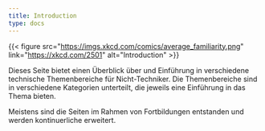 ```yaml
---
title: Introduction
type: docs
---
```


{{< figure src="https://imgs.xkcd.com/comics/average_familiarity.png" link="https://xkcd.com/2501" alt="Introduction" >}}

Dieses Seite bietet einen Überblick über und Einführung in verschiedene technische Themenbereiche für Nicht-Techniker. Die Themenbereiche sind in verschiedene Kategorien unterteilt, die jeweils eine Einführung in das Thema bieten. 

Meistens sind die Seiten im Rahmen von Fortbildungen entstanden und werden kontinuerliche erweitert.
